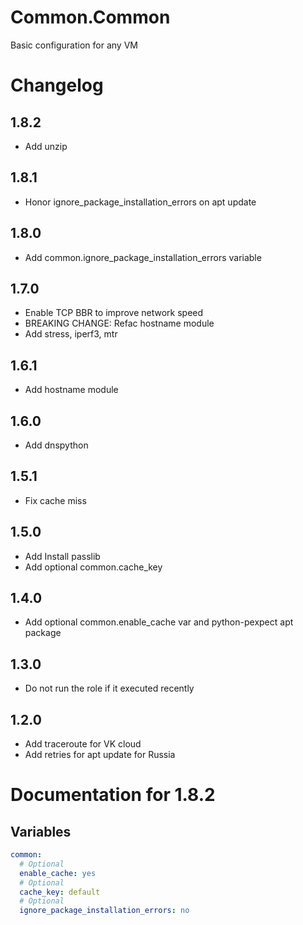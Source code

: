 # Common.Common

Basic configuration for any VM

# Changelog

## 1.8.2

- Add unzip

## 1.8.1

- Honor ignore_package_installation_errors on apt update

## 1.8.0

- Add common.ignore_package_installation_errors variable

## 1.7.0

- Enable TCP BBR to improve network speed
- BREAKING CHANGE: Refac hostname module
- Add stress, iperf3, mtr

## 1.6.1

- Add hostname module

## 1.6.0

- Add dnspython

## 1.5.1

- Fix cache miss

## 1.5.0

- Add Install passlib
- Add optional common.cache_key

## 1.4.0

- Add optional common.enable_cache var and python-pexpect apt package

## 1.3.0

- Do not run the role if it executed recently

## 1.2.0

- Add traceroute for VK cloud
- Add retries for apt update for Russia

# Documentation for 1.8.2

## Variables

```yaml
common:
  # Optional
  enable_cache: yes
  # Optional
  cache_key: default
  # Optional
  ignore_package_installation_errors: no
```
